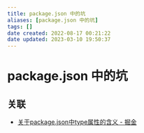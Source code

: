 ```yaml
---
title: package.json 中的坑
aliases: [package.json 中的坑]
tags: []
date created: 2022-08-17 00:21:22
date updated: 2023-03-10 19:50:37
---
```


# package.json 中的坑

## 关联

- [关于package.json中type属性的含义 - 掘金](https://juejin.cn/post/7032278473389539365)
